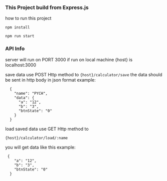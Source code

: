 ### This Project build from Express.js

how to run this project

```
npm install
```

```
npm run start
```

### API Info

server will run on PORT 3000
if run on local machine {host} is localhost:3000

save data use POST Http method to
`{host}/calculator/save`
the data should be sent in http body in json format
example:

```
  {
    "name": "PYCH",
    "data": {
      "a": "12",
      "b": "3",
      "btnState": "0"
    }
  }
```

load saved data use GET Http method to

`{host}/calculator/load/:name`

you will get data like this
example:

```
 {
    "a": "12",
    "b": "3",
    "btnState": "0"
  }


```

